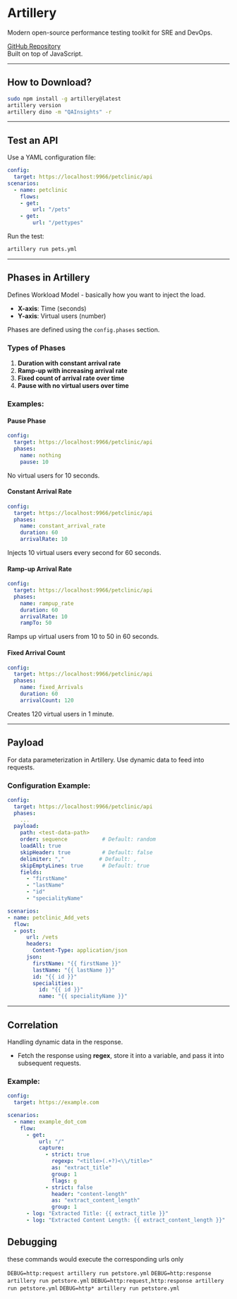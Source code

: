 # Artillery

Modern open-source performance testing toolkit for SRE and DevOps. 

[GitHub Repository](https://github.com/artilleryio/artillery)  
Built on top of JavaScript.

---

## How to Download?

```bash
sudo npm install -g artillery@latest
artillery version
artillery dino -m "QAInsights" -r
```

---

## Test an API

Use a YAML configuration file:

```yaml
config:
  target: https://localhost:9966/petclinic/api
scenarios:
  - name: petclinic
    flows:
    - get:
        url: "/pets"
    - get:
        url: "/pettypes"
```

Run the test:

```bash
artillery run pets.yml
```

---

## Phases in Artillery

Defines Workload Model - basically how you want to inject the load.

- **X-axis**: Time (seconds)
- **Y-axis**: Virtual users (number)

Phases are defined using the `config.phases` section.

### Types of Phases

1. **Duration with constant arrival rate**
2. **Ramp-up with increasing arrival rate**
3. **Fixed count of arrival rate over time**
4. **Pause with no virtual users over time**

### Examples:

#### Pause Phase

```yaml
config:
  target: https://localhost:9966/petclinic/api
  phases:
    name: nothing
    pause: 10
```
No virtual users for 10 seconds.

#### Constant Arrival Rate

```yaml
config:
  target: https://localhost:9966/petclinic/api
  phases:
    name: constant_arrival_rate
    duration: 60
    arrivalRate: 10
```
Injects 10 virtual users every second for 60 seconds.

#### Ramp-up Arrival Rate

```yaml
config:
  target: https://localhost:9966/petclinic/api
  phases:
    name: rampup_rate
    duration: 60
    arrivalRate: 10
    rampTo: 50
```
Ramps up virtual users from 10 to 50 in 60 seconds.

#### Fixed Arrival Count

```yaml
config:
  target: https://localhost:9966/petclinic/api
  phases:
    name: fixed_Arrivals
    duration: 60
    arrivalCount: 120
```
Creates 120 virtual users in 1 minute.

---

## Payload

For data parameterization in Artillery. Use dynamic data to feed into requests.

### Configuration Example:

```yaml
config:
  target: https://localhost:9966/petclinic/api
  phases:
    ...
  payload:
    path: <test-data-path>
    order: sequence           # Default: random
    loadAll: true
    skipHeader: true          # Default: false
    delimiter: ","           # Default: ,
    skipEmptyLines: true      # Default: true
    fields:
      - "firstName"
      - "lastName"
      - "id"
      - "specialityName"

scenarios:
- name: petclinic_Add_vets 
  flow:
  - post:
      url: /vets
      headers:
        Content-Type: application/json
      json:
        firstName: "{{ firstName }}"
        lastName: "{{ lastName }}"
        id: "{{ id }}"
        specialities:
          id: "{{ id }}"
          name: "{{ specialityName }}"
```

---


## Correlation

Handling dynamic data in the response.

- Fetch the response using **regex**, store it into a variable, and pass it into subsequent requests.

### Example:

```yaml
config:
  target: https://example.com

scenarios:
  - name: example_dot_com
    flow:
      - get:
          url: "/"
          capture:
            - strict: true
              regexp: "<title>(.+?)<\\/title>"
              as: "extract_title"
              group: 1
              flags: g
            - strict: false
              header: "content-length"
              as: "extract_content_length"
              group: 1
      - log: "Extracted Title: {{ extract_title }}"
      - log: "Extracted Content Length: {{ extract_content_length }}"
```

## Debugging

these commands would execute the corresponding urls only

`DEBUG=http:request artillery run petstore.yml`
`DEBUG=http:response artillery run petstore.yml`
`DEBUG=http:request,http:response artillery run petstore.yml`
`DEBUG=http* artillery run petstore.yml`
